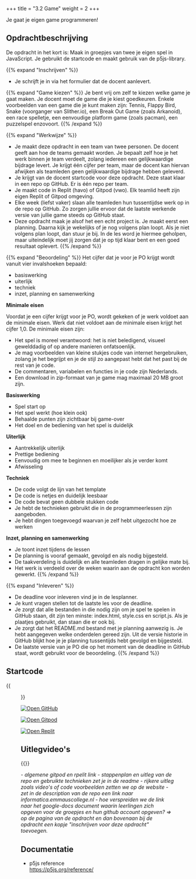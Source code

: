 +++
title = "3.2 Game"
weight = 2
+++

Je gaat je eigen game programmeren!
<!--more-->

## Opdrachtbeschrijving
De opdracht in het kort is: Maak in groepjes van twee je eigen spel in JavaScript. Je gebruikt de startcode en maakt gebruik van de p5js-library.

{{% expand "Inschrijven" %}}
- Je schrijft je in via het formulier dat de docent aanlevert. 

{{% expand "Game kiezen" %}}
Je bent vrij om zelf te kiezen welke game je gaat maken. Je docent moet de game die je kiest goedkeuren. Enkele voorbeelden van een game die je kunt maken zijn: Tennis, Flappy Bird, Snake (voorganger van Slither.io), een Break Out Game (zoals Arkanoid), een race spelletje, een eenvoudige platform game (zoals pacman), een puzzelspel enzovoort. 
{{% /expand %}}

{{% expand "Werkwijze" %}}
- Je maakt deze opdracht in een team van twee personen. De docent geeft aan hoe de teams gemaakt worden. Je bepaalt zelf hoe je het werk binnen je team verdeelt, zolang iedereen een gelijkwaardige bijdrage levert. Je krijgt één cijfer per team, maar de docent kan hiervan afwijken als teamleden geen gelijkwaardige bijdrage hebben geleverd. 
- Je krijgt van de docent startcode voor deze opdracht. Deze staat klaar in een repo op GitHub. Er is één repo per team. 
- Je maakt code in Replit (havo) of Gitpod (vwo). Elk teamlid heeft zijn eigen Replit of Gitpod omgeving.
- Elke week (liefst vaker) slaan alle teamleden hun tussentijdse werk op in de repo op GitHub. Zo zorgen jullie ervoor dat de laatste werkende versie van jullie game steeds op GitHub staat.
- Deze opdracht maak je alsof het een echt project is. Je maakt eerst een planning. Daarna kijk je wekelijks of je nog volgens plan loopt. Als je niet volgens plan loopt, dan stuur je bij. In de les word je hiermee geholpen, maar uiteindelijk moet jij zorgen dat je op tijd klaar bent en een goed resultaat oplevert. 
{{% /expand %}}

{{% expand "Beoordeling" %}}
Het cijfer dat je voor je PO krijgt wordt vanuit vier invalshoeken bepaald: 
- basiswerking
- uiterlijk
- techniek
- inzet, planning en samenwerking 

**Minimale eisen**

Voordat je een cijfer krijgt voor je PO, wordt gekeken of je werk voldoet aan de minimale eisen. Werk dat niet voldoet aan de minimale eisen krijgt het cijfer 1,0. De minimale eisen zijn:
- Het spel is moreel verantwoord: het is niet beledigend, visueel gewelddadig of op andere manieren onfatsoenlijk.
- Je mag voorbeelden van kleine stukjes code van internet hergebruiken, zolang je het begrijpt en je de stijl zo aangepast hebt dat het past bij de rest van je code. 
- De commentaren, variabelen en functies in je code zijn Nederlands.
- Een download in zip-formaat van je game mag maximaal 20 MB groot zijn.

**Basiswerking**
- Spel start op
- Het spel werkt (hoe klein ook)
- Behaalde punten zijn zichtbaar bij game-over
- Het doel en de bediening van het spel is duidelijk

**Uiterlijk**
- Aantrekkelijk uiterlijk
- Prettige bediening
- Eenvoudig om mee te beginnen en moeilijker als je verder komt
- Afwisseling

**Techniek**
- De code volgt de lijn van het template
- De code is netjes en duidelijk leesbaar
- De code bevat geen dubbele stukken code
- Je hebt de technieken gebruikt die in de programmeerlessen zijn aangeboden.
- Je hebt dingen toegevoegd waarvan je zelf hebt uitgezocht hoe ze werken

**Inzet, planning en samenwerking**
- Je toont inzet tijdens de lessen
- De planning is vooraf gemaakt, gevolgd en als nodig bijgesteld.
- De taakverdeling is duidelijk en alle teamleden dragen in gelijke mate bij.
- Het werk is verdeeld over de weken waarin aan de opdracht kon worden gewerkt.
{{% /expand %}}

{{% expand "Inleveren" %}}
- De deadline voor inleveren vind je in de lesplanner.
- Je kunt vragen stellen tot de laatste les voor de deadline.
- Je zorgt dat alle bestanden in die nodig zijn om je spel te spelen in GitHub staan, dit zijn ten minste: index.html, style.css en script.js. Als je plaatjes gebruikt, dan staan die er ook bij.
- Je zorgt dat het README.md bestand met je planning aanwezig is. Je hebt aangegeven welke onderdelen gereed zijn. Uit de versie historie in GitHub blijkt hoe je je planning tussentijds hebt gevolgd en bijgesteld. 
- De laatste versie van je PO die op het moment van de deadline in GitHub staat, wordt gebruikt voor de beoordeling.
{{% /expand %}}

## Startcode
{{<figure src="4HV-game-template.png" link="https://github.com/emmauscollege/4HV-game-template">}}

[![Open GitHub](https://img.shields.io/badge/open-GitHub-brightgreen)](https://github.com)

[![Open Gitpod](https://img.shields.io/badge/open-Gitpod-brightgreen)](https://gitpod.io)

[![Open Replit](https://img.shields.io/badge/open-Replit-brightgreen)](https://replit.com)

<!--
## Planning
{{<figure src="planning-preview.png" link="planning.pptx">}}
gebruiken we liever de pdf (universeel viewable) of pptx (brondocument, snel editbaar)
-->

## Uitlegvideo's
{{<youtube id="videoseries?list=PLpTljPS--R5CgvkhsT9EODw2ng4Rkp1HC">}}
  
<i>
- algemene gitpod en rpelit link
- stappenplan en uitleg van de repo en gebruikte technieken zet je in de readme
- rijkere uitleg zoals video's of code voorbeelden zetten we op de website
- zet in de description van de repo een link naar informatica.emmauscollege.nl
- hoe verspreiden we de link naar het google-docs document waarin leerlingen zich opgeven voor de groepjes en hun github account opgeven?  => op de pagina van de opdracht en dan bovenaan bij de opdracht een kopje "inschrijven voor deze opdracht" toevoegen.
</i>

</i>    

## Documentatie
- p5js reference <br>
https://p5js.org/reference/

